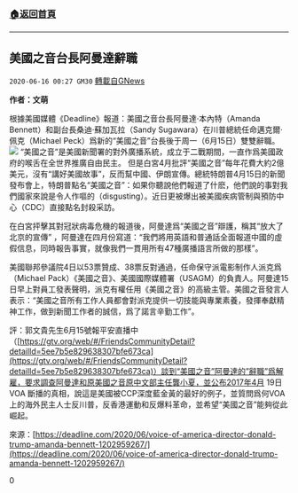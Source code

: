 ###  [:house:返回首頁](https://github.com/ourhimalayas/txt)
---

## 美國之音台長阿曼達辭職
`2020-06-16 00:27 GM30` [轉載自GNews](https://gnews.org/zh-hant/235366/)

**作者：文萌**

根據美國媒體《Deadline》報道：美國之音台長阿曼達·本內特（Amanda Bennett）和副台長桑迪·蘇加瓦拉（Sandy Sugawara）在川普總統任命邁克爾·佩克（Michael Peck）爲新的“美國之音”台長後于周一（6月15日）雙雙辭職。
![](https://gnews.org/wp-content/uploads/2020/06/ima.jpg)
“美國之音”是美國新聞署的對外廣播系統，成立于二戰期間，一直作爲美國政府的喉舌在全世界推廣自由民主。 但是白宮4月批評“美國之音”每年花費大約2億美元，沒有“講好美國故事”，反而幫中國、伊朗宣傳。總統特朗普4月15日的新聞發布會上，特朗普點名“美國之音”：如果你聽說他們報道了什麽，他們說的事對我們國家來說是令人作嘔的（disgusting）。近日更被爆出被美國疾病管制與預防中心（CDC）直接點名封殺采訪。

在白宮抨擊其對冠狀病毒危機的報道後，阿曼達爲“美國之音”辯護，稱其“放大了北京的宣傳” ，阿曼達在四月份寫道：“我們將用英語和普通話全面報道中國的虛假信息，同時報告事實，就像我們一貫用所有47種廣播語言所做的那樣”。

美國聯邦參議院4日以53票贊成、38票反對通過，任命保守派電影制作人派克爲（Michael Pack）《美國之音》、美國國際媒體署（USAGM）的負責人。阿曼達15日早上對員工發表聲明，派克有權任用《美國之音》的高級主管。美國之音發言人表示：“美國之音所有工作人員都會對派克提供一切技能與專業素養，發揮奉獻精神工作，做到新聞工作者的誠信，爲了諾言辛勤工作”。

評：郭文貴先生6月15號報平安直播中（[https://gtv.org/web/#/FriendsCommunityDetail?detailId=5ee7b5e829638307bfe673ca](https://gtv.org/web/#/FriendsCommunityDetail?detailId=5ee7b5e829638307bfe673ca)）談到“美國之音”阿曼達的”辭職”爲解雇，要求調查阿曼達和原美國之音原中文部主任龔小夏，並公布2017年4月 19日 VOA 斷播的真相，說這是美國被CCP深度藍金黃的最好的例子，並質問爲何VOA上的海外民主人士反川普，反香港運動和反爆料革命，並希望“美國之音”能夠從此崛起。

來源：[https://deadline.com/2020/06/voice-of-america-director-donald-trump-amanda-bennett-1202959267/](https://deadline.com/2020/06/voice-of-america-director-donald-trump-amanda-bennett-1202959267/)

0
